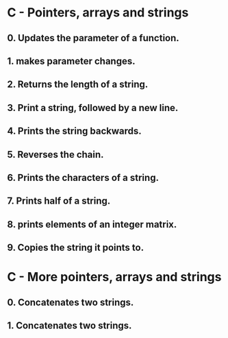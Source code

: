# C - Pointers, arrays and strings
## 0. Updates the parameter of a function.
## 1. makes parameter changes.
## 2. Returns the length of a string.
## 3. Print a string, followed by a new line.
## 4. Prints the string backwards.
## 5. Reverses the chain.
## 6. Prints the characters of a string.
## 7. Prints half of a string.
## 8. prints elements of an integer matrix.
## 9. Copies the string it points to.

# C - More pointers, arrays and strings
## 0. Concatenates two strings.
## 1. Concatenates two strings.
